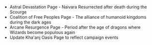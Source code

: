 - Astral Devastation Page - Naivara Resurrected after death during the Scourge
- Coalition of Free Peoples Page - The alliance of humanoid kingdoms during the dark ages
- Arcane Resurgence Page - Period after the age of dragons where Wizards become populous again
- Update Kha'anj Oasis Page to reflect campaign events